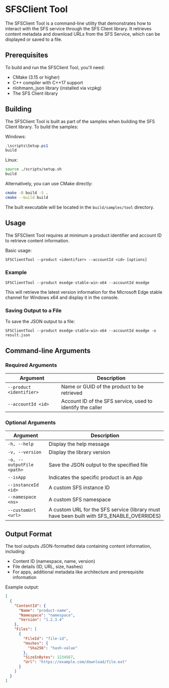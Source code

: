 # SFSClient Tool

The SFSClient Tool is a command-line utility that demonstrates how to interact with the SFS service through the SFS Client library. It retrieves content metadata and download URLs from the SFS Service, which can be displayed or saved to a file.

## Prerequisites

To build and run the SFSClient Tool, you'll need:
- CMake (3.15 or higher)
- C++ compiler with C++17 support
- nlohmann_json library (installed via vcpkg)
- The SFS Client library

## Building

The SFSClient Tool is built as part of the samples when building the SFS Client library. To build the samples:

Windows:
```powershell
.\scripts\Setup.ps1
build
```

Linux:
```bash
source ./scripts/setup.sh
build
```

Alternatively, you can use CMake directly:

```bash
cmake -B build -S .
cmake --build build
```

The built executable will be located in the `build/samples/tool` directory.

## Usage

The SFSClient Tool requires at minimum a product identifier and account ID to retrieve content information.

Basic usage:
```
SFSClientTool --product <identifier> --accountId <id> [options]
```

### Example

```
SFSClientTool --product msedge-stable-win-x64 --accountId msedge
```

This will retrieve the latest version information for the Microsoft Edge stable channel for Windows x64 and display it in the console.

### Saving Output to a File

To save the JSON output to a file:

```
SFSClientTool --product msedge-stable-win-x64 --accountId msedge -o result.json
```

## Command-line Arguments

### Required Arguments

| Argument | Description |
|----------|-------------|
| `--product <identifier>` | Name or GUID of the product to be retrieved |
| `--accountId <id>` | Account ID of the SFS service, used to identify the caller |

### Optional Arguments

| Argument | Description |
|----------|-------------|
| `-h, --help` | Display the help message |
| `-v, --version` | Display the library version |
| `-o, --outputFile <path>` | Save the JSON output to the specified file |
| `--isApp` | Indicates the specific product is an App |
| `--instanceId <id>` | A custom SFS instance ID |
| `--namespace <ns>` | A custom SFS namespace |
| `--customUrl <url>` | A custom URL for the SFS service (library must have been built with SFS_ENABLE_OVERRIDES) |

## Output Format

The tool outputs JSON-formatted data containing content information, including:
- Content ID (namespace, name, version)
- File details (ID, URL, size, hashes)
- For apps, additional metadata like architecture and prerequisite information

Example output:
```json
[
  {
    "ContentId": {
      "Name": "product-name",
      "Namespace": "namespace",
      "Version": "1.2.3.4"
    },
    "Files": [
      {
        "FileId": "file-id",
        "Hashes": {
          "Sha256": "hash-value"
        },
        "SizeInBytes": 1234567,
        "Url": "https://example.com/download/file.ext"
      }
    ]
  }
]
```